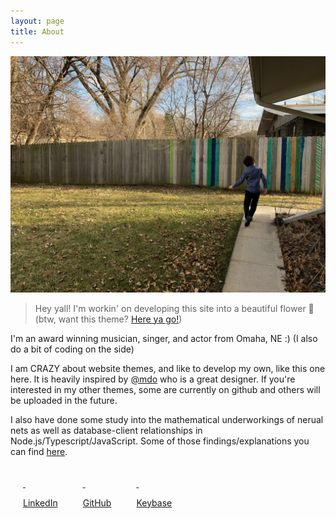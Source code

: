 ```yaml
---
layout: page
title: About
---
```


![](/goods/solly.jpg)

> Hey yall! I'm workin' on developing this site into a beautiful flower 🌺 (btw, want this theme? [Here ya go!](https://github.com/dannydenenberg/newcomen))

I'm an award winning musician, singer, and actor from Omaha, NE :) (I also do a bit of coding on the side)

I am CRAZY about website themes, and like to develop my own, like this one here. It is heavily inspired by [@mdo](https://github.com/mdo) who is a great designer. If you're interested in my other themes, some are currently on github and others will be uploaded in the future.

I also have done some study into the mathematical underworkings of nerual nets as well as database-client relationships in Node.js/Typescript/JavaScript. Some of those findings/explanations you can find [here](https://medium.com/@dannydenenberg).

    
  <div class="col small">
        <a href="https://www.linkedin.com/in/dannydenenberg" rel="me" target="_blank" data-proofer-ignore="true" class="text-muted">
          <i class="fab fa-linkedin-in fa-2x">&nbsp;</i>
          <p>LinkedIn</p>
        </a>
      </div>
    
  <div class="col small">
        <a href="https://github.com/dannydenenberg" rel="me" target="_blank" data-proofer-ignore="true" class="text-muted">
          <i class="fab fa-github fa-2x">&nbsp;</i>
          <p>GitHub</p>
        </a>
      </div>
    
  <div class="col small">
        <a href="https://keybase.io/dannydenenberg" rel="me" target="_blank" data-proofer-ignore="true" class="text-muted">
          <i class="fab fa-keybase fa-2x">&nbsp;</i>
          <p>Keybase</p>
        </a>
</div>
<style>
        .col {
    flex-basis: 0;
    flex-grow: 1;
    max-width: 100%;
    padding: 20px;
    float: left;
}
        </style>
